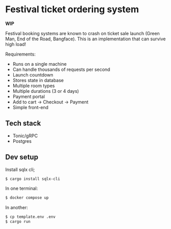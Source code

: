 # Festival ticket ordering system

**WIP**

Festival booking systems are known to crash on ticket sale launch (Green Man, End of the Road, Bangface). This is an implementation that can survive high load!

Requirements:

- Runs on a single machine
- Can handle thousands of requests per second
- Launch countdown
- Stores state in database
- Multiple room types
- Multiple durations (3 or 4 days)
- Payment portal
- Add to cart -> Checkout -> Payment
- Simple front-end

## Tech stack

- Tonic/gRPC
- Postgres

## Dev setup

Install sqlx cli;

```bash
$ cargo install sqlx-cli
```

In one terminal:

```bash
$ docker compose up
```

In another:

```bash
$ cp template.env .env
$ cargo run
```
